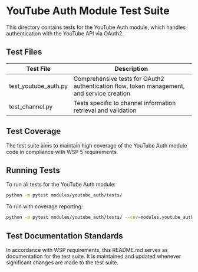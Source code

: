 # YouTube Auth Module Test Suite

This directory contains tests for the YouTube Auth module, which handles authentication with the YouTube API via OAuth2.

## Test Files

| Test File | Description |
|-----------|-------------|
| test_youtube_auth.py | Comprehensive tests for OAuth2 authentication flow, token management, and service creation |
| test_channel.py | Tests specific to channel information retrieval and validation |

## Test Coverage

The test suite aims to maintain high coverage of the YouTube Auth module code in compliance with WSP 5 requirements.

## Running Tests

To run all tests for the YouTube Auth module:

```bash
python -m pytest modules/youtube_auth/tests/
```

To run with coverage reporting:

```bash
python -m pytest modules/youtube_auth/tests/ --cov=modules.youtube_auth.src --cov-report term-missing
```

## Test Documentation Standards

In accordance with WSP requirements, this README.md serves as documentation for the test suite. It is maintained and updated whenever significant changes are made to the test suite. 